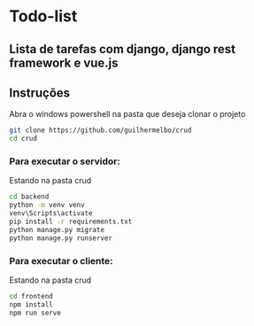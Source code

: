 # Todo-list

## Lista de tarefas com django, django rest framework e vue.js

## Instruções

Abra o windows powershell na pasta que deseja clonar o projeto

```bash
git clone https://github.com/guilhermelbo/crud
cd crud
```
### Para executar o servidor:

Estando na pasta crud

```bash
cd backend
python -m venv venv
venv\Scripts\activate
pip install -r requirements.txt
python manage.py migrate
python manage.py runserver
```

### Para executar o cliente:

Estando na pasta crud

```bash
cd frontend
npm install
npm run serve
```
